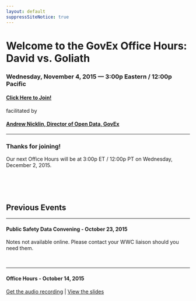 ```yaml
---
layout: default
suppressSiteNotice: true
---
```


  <div class="row center-block">
    <h1>Welcome to the GovEx Office Hours: David vs. Goliath</h1>
    <h3>Wednesday, November 4, 2015 &mdash; 3:00p Eastern / 12:00p Pacific</h3>
    <h4><a href="https://zoom.us/j/6396268606">Click Here to Join!</a></h4>
    <p>facilitated by</p>
    <h4><a href="https://www.linkedin.com/in/andrewnicklin">Andrew Nicklin, Director of Open Data, GovEx</a></h4>
    <hr />
    <h3>Thanks for joining!</h3>
    <p>Our next Office Hours will be at 3:00p ET / 12:00p PT on Wednesday, December 2, 2015.</p>
    <!-- <h3>Please select an option to connect:</h3> -->
  </div>

  <br />
  <br />
  <br />
  
  <div class="row center-block">
    <h2>Previous Events</h2>
    <hr />
    <h4>Public Safety Data Convening - October 23, 2015</h4>
    <p>
      Notes not available online. Please contact your WWC liaison should you need them.
    </p>
    <br />
    <hr />
    <h4>Office Hours - October 14, 2015</h4>
    <p>
      <a href="https://drive.google.com/file/d/0B1QndTlkKRzEX2NEZUZmMjl4a2M/view">Get the audio recording</a> | 
      <a href="https://drive.google.com/file/d/0B3D_5mo12oglcUxBTlZqdGtOVWs/view">View the slides</a>
    </p>
  </div>
      
